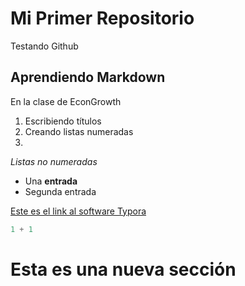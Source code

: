 # Mi Primer Repositorio
Testando Github

## Aprendiendo Markdown

En la clase de EconGrowth

1. Escribiendo títulos
2. Creando listas numeradas
3. 



*Listas no numeradas*

* Una **entrada**
* Segunda entrada



[Este es el link al software Typora]( https://typora.io/)

```python
1 + 1
```



# Esta es una nueva sección
